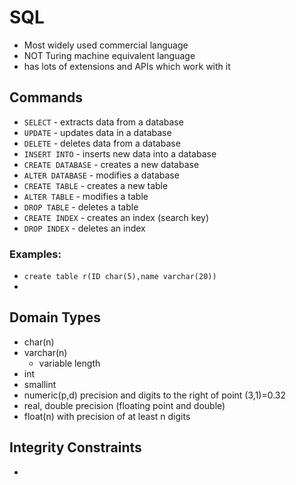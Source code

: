 # SQL
* Most widely used commercial language
* NOT Turing machine equivalent language
* has lots of extensions and APIs which work with it

## Commands
* `SELECT` - extracts data from a database
* `UPDATE` - updates data in a database
* `DELETE` - deletes data from a database
* `INSERT INTO` - inserts new data into a database
* `CREATE DATABASE` - creates a new database
* `ALTER DATABASE` - modifies a database
* `CREATE TABLE` - creates a new table
* `ALTER TABLE` - modifies a table
* `DROP TABLE` - deletes a table
* `CREATE INDEX` - creates an index (search key)
* `DROP INDEX` - deletes an index

### Examples:
* `create table r(ID char(5),name varchar(20)) `
* 

## Domain Types
* char(n)
* varchar(n)
	* variable length
* int
* smallint
* numeric(p,d) precision and digits to the right of point (3,1)=0.32
* real, double precision (floating point and double)
* float(n) with precision of at least n digits

## Integrity Constraints
* 


